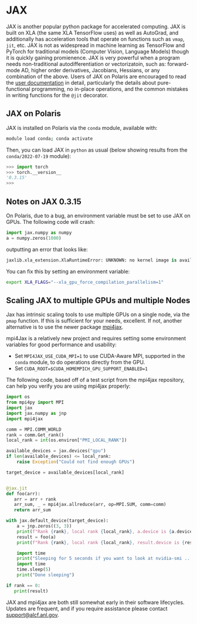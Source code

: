 # JAX

JAX is another popular python package for accelerated computing.  JAX is built on XLA (the same XLA TensorFlow uses) as well as AutoGrad, and additionally has acceleration tools that operate on functions such as `vmap`, `jit`, etc.  JAX is not as widespread in machine learning as TensorFlow and PyTorch for traditional models (Computer Vision, Language Models) though it is quickly gaining promienence.  JAX is very powerful when a program needs non-traditional autodifferentiation or vectorizatoin, such as: forward-mode AD, higher order derivatives, Jacobians, Hessians, or any combination of the above.  Users of JAX on Polaris are encouraged to read the [user documentation](https://jax.readthedocs.io/en/latest/) in detail, particularly the details about pure-functional programming, no in-place operations, and the common mistakes in writing functions for the `@jit` decorator.

## JAX on Polaris

JAX is installed on Polaris via the `conda` module, available with:
```bash
module load conda; conda activate
```

Then, you can load JAX in `python` as usual (below showing results from the `conda/2022-07-19` module):

```python
>>> import torch
>>> torch.__version__
'0.3.15'
>>>
```

## Notes on JAX 0.3.15

On Polaris, due to a bug, an environment variable must be set to use JAX on GPUs.  The following code will crash:
```python
import jax.numpy as numpy
a = numpy.zeros(1000)
```
outputting an error that looks like:
```python
jaxlib.xla_extension.XlaRuntimeError: UNKNOWN: no kernel image is available for execution on the device
```

You can fix this by setting an environment variable:
```bash
export XLA_FLAGS="--xla_gpu_force_compilation_parallelism=1"
```

## Scaling JAX to multiple GPUs and multiple Nodes

Jax has intrinsic scaling tools to use multiple GPUs on a single node, via the `pmap` function.  If this is sufficient for your needs, excellent.  If not, another alternative is to use the newer package [mpi4jax](https://github.com/mpi4jax/mpi4jax).

mpi4Jax is a relatively new project and requires setting some environment variables for good performance and usability:
- Set `MPI4JAX_USE_CUDA_MPI=1` to use CUDA-Aware MPI, supported in the `conda` module, to do operations directly from the GPU.
- Set `CUDA_ROOT=$CUDA_HOMEMPICH_GPU_SUPPORT_ENABLED=1`

The following code, based off of a test script from the mpi4jax repository, can help you verify you are using mpi4jax properly:

```python
import os
from mpi4py import MPI
import jax
import jax.numpy as jnp
import mpi4jax

comm = MPI.COMM_WORLD
rank = comm.Get_rank()
local_rank = int(os.environ["PMI_LOCAL_RANK"])

available_devices = jax.devices("gpu")
if len(available_devices) <= local_rank:
    raise Exception("Could not find enough GPUs")

target_device = available_devices[local_rank]


@jax.jit
def foo(arr):
   arr = arr + rank
   arr_sum, _ = mpi4jax.allreduce(arr, op=MPI.SUM, comm=comm)
   return arr_sum

with jax.default_device(target_device):
    a = jnp.zeros((3, 3))
    print(f"Rank {rank}, local rank {local_rank}, a.device is {a.device()}")
    result = foo(a)
    print(f"Rank {rank}, local rank {local_rank}, result.device is {result.device()}")

    import time
    print("Sleeping for 5 seconds if you want to look at nvidia-smi ... ")
    import time
    time.sleep(5)
    print("Done sleeping")

if rank == 0:
   print(result)

```


JAX and mpi4jax are both still somewhat early in their software lifecycles.  Updates are frequent, and if you require assistance please contact [support@alcf.anl.gov](mailto:support@alcf.anl.gov).
